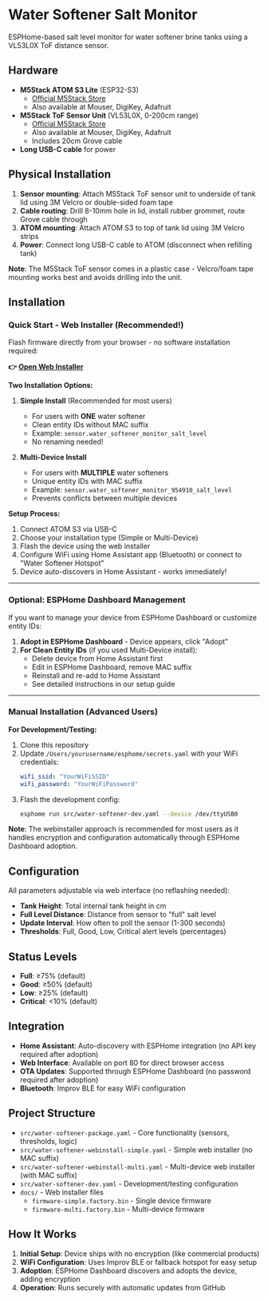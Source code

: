 # Water Softener Salt Monitor

ESPHome-based salt level monitor for water softener brine tanks using a VL53L0X ToF distance sensor.

## Hardware

- **M5Stack ATOM S3 Lite** (ESP32-S3)
  - [Official M5Stack Store](https://shop.m5stack.com/products/atoms3-lite-esp32s3-dev-kit)
  - Also available at Mouser, DigiKey, Adafruit
- **M5Stack ToF Sensor Unit** (VL53L0X, 0-200cm range)
  - [Official M5Stack Store](https://shop.m5stack.com/products/tof-sensor-unit)
  - Also available at Mouser, DigiKey, Adafruit
  - Includes 20cm Grove cable
- **Long USB-C cable** for power

## Physical Installation

1. **Sensor mounting**: Attach M5Stack ToF sensor unit to underside of tank lid using 3M Velcro or double-sided foam tape
2. **Cable routing**: Drill 8-10mm hole in lid, install rubber grommet, route Grove cable through
3. **ATOM mounting**: Attach ATOM S3 to top of tank lid using 3M Velcro strips
4. **Power**: Connect long USB-C cable to ATOM (disconnect when refilling tank)

**Note**: The M5Stack ToF sensor comes in a plastic case - Velcro/foam tape mounting works best and avoids drilling into the unit.

## Installation

### Quick Start - Web Installer (Recommended!)

Flash firmware directly from your browser - no software installation required:

**👉 [Open Web Installer](https://rmaher001.github.io/water-softener-monitor/)**

**Two Installation Options:**

1. **Simple Install** (Recommended for most users)
   - For users with **ONE** water softener
   - Clean entity IDs without MAC suffix
   - Example: `sensor.water_softener_monitor_salt_level`
   - No renaming needed!

2. **Multi-Device Install**
   - For users with **MULTIPLE** water softeners
   - Unique entity IDs with MAC suffix
   - Example: `sensor.water_softener_monitor_954910_salt_level`
   - Prevents conflicts between multiple devices

**Setup Process:**
1. Connect ATOM S3 via USB-C
2. Choose your installation type (Simple or Multi-Device)
3. Flash the device using the web installer
4. Configure WiFi using Home Assistant app (Bluetooth) or connect to "Water Softener Hotspot"
5. Device auto-discovers in Home Assistant - works immediately!

---

### Optional: ESPHome Dashboard Management

If you want to manage your device from ESPHome Dashboard or customize entity IDs:

1. **Adopt in ESPHome Dashboard** - Device appears, click "Adopt"
2. **For Clean Entity IDs** (if you used Multi-Device install):
   - Delete device from Home Assistant first
   - Edit in ESPHome Dashboard, remove MAC suffix
   - Reinstall and re-add to Home Assistant
   - See detailed instructions in our setup guide

---

### Manual Installation (Advanced Users)

**For Development/Testing:**

1. Clone this repository
2. Update `/Users/yourusername/esphome/secrets.yaml` with your WiFi credentials:
   ```yaml
   wifi_ssid: "YourWiFiSSID"
   wifi_password: "YourWiFiPassword"
   ```
3. Flash the development config:
   ```bash
   esphome run src/water-softener-dev.yaml --device /dev/ttyUSB0
   ```

**Note**: The webinstaller approach is recommended for most users as it handles encryption and configuration automatically through ESPHome Dashboard adoption.

## Configuration

All parameters adjustable via web interface (no reflashing needed):

- **Tank Height**: Total internal tank height in cm
- **Full Level Distance**: Distance from sensor to "full" salt level
- **Update Interval**: How often to poll the sensor (1-300 seconds)
- **Thresholds**: Full, Good, Low, Critical alert levels (percentages)

## Status Levels

- **Full**: ≥75% (default)
- **Good**: ≥50% (default)
- **Low**: ≥25% (default)
- **Critical**: <10% (default)

## Integration

- **Home Assistant**: Auto-discovery with ESPHome integration (no API key required after adoption)
- **Web Interface**: Available on port 80 for direct browser access
- **OTA Updates**: Supported through ESPHome Dashboard (no password required after adoption)
- **Bluetooth**: Improv BLE for easy WiFi configuration

## Project Structure

- `src/water-softener-package.yaml` - Core functionality (sensors, thresholds, logic)
- `src/water-softener-webinstall-simple.yaml` - Simple web installer (no MAC suffix)
- `src/water-softener-webinstall-multi.yaml` - Multi-device web installer (with MAC suffix)
- `src/water-softener-dev.yaml` - Development/testing configuration
- `docs/` - Web installer files
  - `firmware-simple.factory.bin` - Single device firmware
  - `firmware-multi.factory.bin` - Multi-device firmware

## How It Works

1. **Initial Setup**: Device ships with no encryption (like commercial products)
2. **WiFi Configuration**: Uses Improv BLE or fallback hotspot for easy setup
3. **Adoption**: ESPHome Dashboard discovers and adopts the device, adding encryption
4. **Operation**: Runs securely with automatic updates from GitHub
